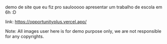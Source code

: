 demo de site que eu fiz pro saulooooo apresentar um trabalho de escola em 6h :D

link: https://opportunityplus.vercel.app/

Note:
All images user here is for demo purpose only, we are not responsible for any copyrights.
